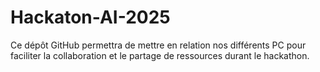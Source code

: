 # Hackaton-AI-2025
Ce dépôt GitHub permettra de mettre en relation nos différents PC pour faciliter la collaboration et le partage de ressources durant le hackathon.